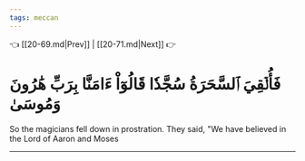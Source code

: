 ```yaml
---
tags: meccan
---
```


👈 [[20-69.md|Prev]] | [[20-71.md|Next]] 👉

# فَأُلۡقِيَ ٱلسَّحَرَةُ سُجَّدٗا قَالُوٓاْ ءَامَنَّا بِرَبِّ هَٰرُونَ وَمُوسَىٰ

So the magicians fell down in prostration. They said, "We have believed in the Lord of Aaron and Moses

---

